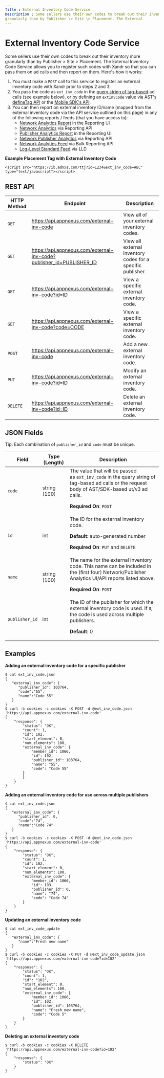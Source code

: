 ```yaml
---
Title : External Inventory Code Service
Description : Some sellers use their own codes to break out their inventory more
granularly than by Publisher \> Site \> Placement. The External
---
```



# External Inventory Code Service



Some sellers use their own codes to break out their inventory more
granularly than by Publisher \> Site \> Placement. The External
Inventory Code Service allows you to register such codes with
Xandr so that you can pass them on ad calls and
then report on them. Here's how it works:

1.  You must make a `POST` call to this service to register an external
    inventory code with Xandr prior to steps 2
    and 3.
2.  You pass the code as `ext_inv_code` in the <a
    href="https://docs.xandr.com/bundle/monetize_monetize-standard/page/topics/placement-tag-parameters.html"
    class="xref" target="_blank">query string of tag-based</a> ad calls
    (see example below), or by defining an `extInvCode` value via <a
    href="https://docs.xandr.com/bundle/seller-tag/page/seller-tag/define-tag.html"
    class="xref" target="_blank">AST's defineTag API</a> or the <a
    href="https://docs.xandr.com/bundle/mobile-sdk/page/support-for-external-inventory-code-and-traffic-source-code-on-android.html"
    class="xref" target="_blank">Mobile SDK's API</a>.
3.  You can then report on external inventory ID/name (mapped from the
    external inventory code via the API service outlined on this page)
    in any of the following reports / feeds (that you have access to):  
    - <a
      href="https://docs.xandr.com/bundle/monetize_monetize-standard/page/topics/network-analytics-report.html"
      class="xref" target="_blank">Network Analytics Report</a> in the
      Reporting UI
    - <a
      href="https://docs.xandr.com/bundle/xandr-api/page/network-analytics.html"
      class="xref" target="_blank">Network Analytics</a> via Reporting
      API
    - <a
      href="https://docs.xandr.com/bundle/monetize_monetize-standard/page/topics/publisher-analytics.html"
      class="xref" target="_blank">Publisher Analytics Report</a> in the
      Reporting UI
    - <a
      href="https://docs.xandr.com/bundle/xandr-api/page/network-publisher-analytics.html"
      class="xref" target="_blank">Network Publisher Analytics</a> via
      Reporting API
    - <a
      href="https://docs.xandr.com/bundle/xandr-api/page/network-analytics-feed.html"
      class="xref" target="_blank">Network Analytics Feed</a> via Bulk
      Reporting API
    - <a
      href="https://docs.xandr.com/bundle/log-level-data/page/standard-feed.html"
      class="xref" target="_blank">Log-Level Standard Feed</a> via LLD

**Example Placement Tag with External Inventory Code**

``` pre
<script src="https://ib.adnxs.com/ttj?id=1234&ext_inv_code=ABC" type="text/javascript"></script>
```



## REST API

<table class="table">
<thead class="thead">
<tr class="header row">
<th id="ID-00001c61__entry__1" class="entry colsep-1 rowsep-1">HTTP
Method</th>
<th id="ID-00001c61__entry__2"
class="entry colsep-1 rowsep-1">Endpoint</th>
<th id="ID-00001c61__entry__3"
class="entry colsep-1 rowsep-1">Description</th>
</tr>
</thead>
<tbody class="tbody">
<tr class="odd row">
<td class="entry colsep-1 rowsep-1"
headers="ID-00001c61__entry__1"><code class="ph codeph">GET</code></td>
<td class="entry colsep-1 rowsep-1" headers="ID-00001c61__entry__2"><a
href="https://api.appnexus.com/external-inv-code" class="xref"
target="_blank">https://api.<span
class="ph">appnexus.com/external-inv-code</a></td>
<td class="entry colsep-1 rowsep-1" headers="ID-00001c61__entry__3">View
all of your external inventory codes.</td>
</tr>
<tr class="even row">
<td class="entry colsep-1 rowsep-1"
headers="ID-00001c61__entry__1"><code class="ph codeph">GET</code></td>
<td class="entry colsep-1 rowsep-1" headers="ID-00001c61__entry__2"><a
href="https://api.appnexus.com/external-inv-code?publisher_id=PUBLISHER_ID"
class="xref" target="_blank">https://api.<span
class="ph">appnexus.com/external-inv-code?publisher_id=PUBLISHER_ID</a></td>
<td class="entry colsep-1 rowsep-1" headers="ID-00001c61__entry__3">View
all external inventory codes for a specific publisher.</td>
</tr>
<tr class="odd row">
<td class="entry colsep-1 rowsep-1"
headers="ID-00001c61__entry__1"><code class="ph codeph">GET</code></td>
<td class="entry colsep-1 rowsep-1" headers="ID-00001c61__entry__2"><a
href="https://api.appnexus.com/external-inv-code?id=ID" class="xref"
target="_blank">https://api.<span
class="ph">appnexus.com/external-inv-code?id=ID</a></td>
<td class="entry colsep-1 rowsep-1" headers="ID-00001c61__entry__3">View
a specific external inventory code.</td>
</tr>
<tr class="even row">
<td class="entry colsep-1 rowsep-1"
headers="ID-00001c61__entry__1"><code class="ph codeph">GET</code></td>
<td class="entry colsep-1 rowsep-1" headers="ID-00001c61__entry__2"><a
href="https://api.appnexus.com/external-inv-code?code=CODE" class="xref"
target="_blank">https://api.<span
class="ph">appnexus.com/external-inv-code?code=CODE</a></td>
<td class="entry colsep-1 rowsep-1" headers="ID-00001c61__entry__3">View
a specific external inventory code.</td>
</tr>
<tr class="odd row">
<td class="entry colsep-1 rowsep-1"
headers="ID-00001c61__entry__1"><code class="ph codeph">POST</code></td>
<td class="entry colsep-1 rowsep-1" headers="ID-00001c61__entry__2"><a
href="https://api.appnexus.com/external-inv-code" class="xref"
target="_blank">https://api.<span
class="ph">appnexus.com/external-inv-code</a></td>
<td class="entry colsep-1 rowsep-1" headers="ID-00001c61__entry__3">Add
a new external inventory code.</td>
</tr>
<tr class="even row">
<td class="entry colsep-1 rowsep-1"
headers="ID-00001c61__entry__1"><code class="ph codeph">PUT</code></td>
<td class="entry colsep-1 rowsep-1" headers="ID-00001c61__entry__2"><a
href="https://api.appnexus.com/external-inv-code?id=ID" class="xref"
target="_blank">https://api.<span
class="ph">appnexus.com/external-inv-code?id=ID</a></td>
<td class="entry colsep-1 rowsep-1"
headers="ID-00001c61__entry__3">Modify an external inventory code.</td>
</tr>
<tr class="odd row">
<td class="entry colsep-1 rowsep-1"
headers="ID-00001c61__entry__1"><code
class="ph codeph">DELETE</code></td>
<td class="entry colsep-1 rowsep-1" headers="ID-00001c61__entry__2"><a
href="https://api.appnexus.com/external-inv-code?id=ID" class="xref"
target="_blank">https://api.<span
class="ph">appnexus.com/external-inv-code?id=ID</a></td>
<td class="entry colsep-1 rowsep-1"
headers="ID-00001c61__entry__3">Delete an external inventory code.</td>
</tr>
</tbody>
</table>





## JSON Fields



Tip: Each combination of `publisher_id`
and `code` must be unique.



<table class="table">
<thead class="thead">
<tr class="header row">
<th id="ID-00001c61__entry__25"
class="entry colsep-1 rowsep-1">Field</th>
<th id="ID-00001c61__entry__26" class="entry colsep-1 rowsep-1">Type
(Length)</th>
<th id="ID-00001c61__entry__27"
class="entry colsep-1 rowsep-1">Description</th>
</tr>
</thead>
<tbody class="tbody">
<tr class="odd row">
<td class="entry colsep-1 rowsep-1"
headers="ID-00001c61__entry__25"><code
class="ph codeph">code</code></td>
<td class="entry colsep-1 rowsep-1"
headers="ID-00001c61__entry__26">string (100)</td>
<td class="entry colsep-1 rowsep-1" headers="ID-00001c61__entry__27">The
value that will be passed as <code
class="ph codeph">ext_inv_code</code> in the query string of tag-based
ad calls or the request body of AST/SDK-based ut/v3 ad calls.
<p><strong>Required On</strong>: <code
class="ph codeph">POST</code></p></td>
</tr>
<tr class="even row">
<td class="entry colsep-1 rowsep-1"
headers="ID-00001c61__entry__25"><code class="ph codeph">id</code></td>
<td class="entry colsep-1 rowsep-1"
headers="ID-00001c61__entry__26">int</td>
<td class="entry colsep-1 rowsep-1" headers="ID-00001c61__entry__27">The
ID for the external inventory code.
<p><strong>Default</strong>: auto-generated number</p>
<p><strong>Required On</strong>: <code class="ph codeph">PUT</code> and
<code class="ph codeph">DELETE</code></p></td>
</tr>
<tr class="odd row">
<td class="entry colsep-1 rowsep-1"
headers="ID-00001c61__entry__25"><code
class="ph codeph">name</code></td>
<td class="entry colsep-1 rowsep-1"
headers="ID-00001c61__entry__26">string (100)</td>
<td class="entry colsep-1 rowsep-1" headers="ID-00001c61__entry__27">The
name for the external inventory code. This name can be included in the
(first four) Network/Publisher Analytics UI/API reports listed above.
<p><strong>Required On</strong>: <code
class="ph codeph">POST</code></p></td>
</tr>
<tr class="even row">
<td class="entry colsep-1 rowsep-1"
headers="ID-00001c61__entry__25"><code
class="ph codeph">publisher_id</code></td>
<td class="entry colsep-1 rowsep-1"
headers="ID-00001c61__entry__26">int</td>
<td class="entry colsep-1 rowsep-1" headers="ID-00001c61__entry__27">The
ID of the publisher for which the external inventory code is used. If
<code class="ph codeph">0</code>, the code is used across multiple
publishers.
<p><strong>Default</strong>: 0</p></td>
</tr>
</tbody>
</table>





## Examples

**Adding an external inventory code for a specific publisher**

``` pre
$ cat ext_inv_code.json
{
   "external_inv_code": {
      "publisher_id": 103764,
      "code":"55",
      "name":"Code 55"
   }
}
$ curl -b cookies -c cookies -X POST -d @ext_inv_code.json 'https://api.appnexus.com/external-inv-code'
{
    "response": {
        "status": "OK",
        "count": 1,
        "id": 102,
        "start_element": 0,
        "num_elements": 100,
        "external_inv_code": {
            "member_id": 1066,
            "id": 102,
            "publisher_id": 103764,
            "name": "55",
            "code": "Code 55"
        }
        }
    }
}
```

**Adding an external inventory code for use across multiple publishers**

``` pre
$ cat ext_inv_code.json
{
   "external_inv_code": {
      "publisher_id": 0,
      "code":"74",
      "name":"Code 74"
   }
}
$ curl -b cookies -c cookies -X POST -d @ext_inv_code.json 'https://api.appnexus.com/external-inv-code'
{
    "response": {
        "status": "OK",
        "count": 1,
        "id": 102,
        "start_element": 0,
        "num_elements": 100,
        "external_inv_code": {
            "member_id": 1066,
            "id": 103,
            "publisher_id": 0,
            "name": "74",
            "code": "Code 74"
        }
    }
}
```

**Updating an external inventory code**

``` pre
$ cat ext_inv_code_update
{
   "external_inv_code": {
      "name":"Fresh new name"
   }
}
$ curl -b cookies -c cookies -X PUT -d @ext_inv_code_update.json 'https://api.appnexus.com/external-inv-code?id=102'
{
    "response": {
        "status": "OK",
        "count": 1,
        "id": "102",
        "start_element": 0,
        "num_elements": 100,
        "external_inv_code": {
            "member_id": 1066,
            "id": 102,
            "publisher_id": 103764,
            "name": "Fresh new name",
            "code": "Code 5"
        }
    }
}
```

**Deleting an external inventory code**

``` pre
$ curl -b cookies -c cookies -X DELETE 'https://api.appnexus.com/external-inv-code?id=102'
{
    "response": {
        "status": "OK"
    }
}
```






